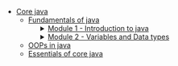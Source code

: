 <ul>
        <li>
            <a href="https://www.google.com/">Core java</a>
            <ul>
                <li>
                    <a href="#">Fundamentals of java</a>
                    <ul style="list-style: none;">
                        <li>
                            <details>
                                <summary><a href="#">Module 1 - Introduction to java</a></summary>
                                <ol>
                                    <li>
                                        <a href="https://github.com/Shubham-Choudhury/Learning_Java/blob/main/1%20Core%20java/1%20Fundamentals%20of%20Java/Module%201%20-%20Introduction%20to%20Java/1.%20Introduction.md">Introduction</a>
                                    </li>
                                    <li>
                                        <a href="https://github.com/Shubham-Choudhury/Learning_Java/blob/main/1%20Core%20java/1%20Fundamentals%20of%20Java/Module%201%20-%20Introduction%20to%20Java/2.%20JDK%2C%20JRE%2C%20and%20JVM.md">JDK, JRE, and JVM</a>
                                    </li>
                                    <li>
                                        <a href="https://github.com/Shubham-Choudhury/Learning_Java/blob/main/1%20Core%20java/1%20Fundamentals%20of%20Java/Module%201%20-%20Introduction%20to%20Java/3.%20How%20to%20run%20a%20Java%20Code.md">How to run a Java Code</a>
                                    </li>
                                </ol>
                            </details>
                        </li>
                        <li>
                            <details>
                                <summary><a href="#">Module 2 - Variables and Data types</a></summary>
                                <ol>
                                    <li>
                                        <a href="https://github.com/Shubham-Choudhury/Learning_Java/blob/main/1%20Core%20java/1%20Fundamentals%20of%20Java/Module%201%20-%20Introduction%20to%20Java/1.%20Introduction.md">Introduction</a>
                                    </li>
                                    <li>
                                        <a href="https://github.com/Shubham-Choudhury/Learning_Java/blob/main/1%20Core%20java/1%20Fundamentals%20of%20Java/Module%201%20-%20Introduction%20to%20Java/2.%20JDK%2C%20JRE%2C%20and%20JVM.md">JDK, JRE, and JVM</a>
                                    </li>
                                    <li>
                                        <a href="https://github.com/Shubham-Choudhury/Learning_Java/blob/main/1%20Core%20java/1%20Fundamentals%20of%20Java/Module%201%20-%20Introduction%20to%20Java/3.%20How%20to%20run%20a%20Java%20Code.md">How to run a Java Code</a>
                                    </li>
                                </ol>
                            </details>
                        </li>
                    </ul>
                </li>
                <li>
                    <a href="#">OOPs in java</a>
                </li>
                <li>
                    <a href="#">Essentials of core java</a>
                </li>
            </ul>
        </li>
    </ul>
